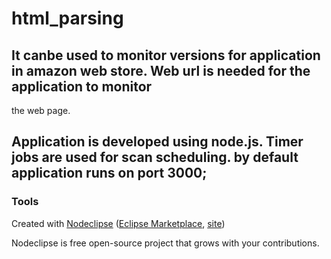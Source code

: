 

# html_parsing



## It canbe used to monitor versions for application in amazon web store. Web url is needed for the application to monitor
   the web page. 



## Application is developed using node.js. Timer jobs are used for scan scheduling. by default application runs on port 3000; 



### Tools

Created with [Nodeclipse](https://github.com/Nodeclipse/nodeclipse-1)
 ([Eclipse Marketplace](http://marketplace.eclipse.org/content/nodeclipse), [site](http://www.nodeclipse.org))   

Nodeclipse is free open-source project that grows with your contributions.
